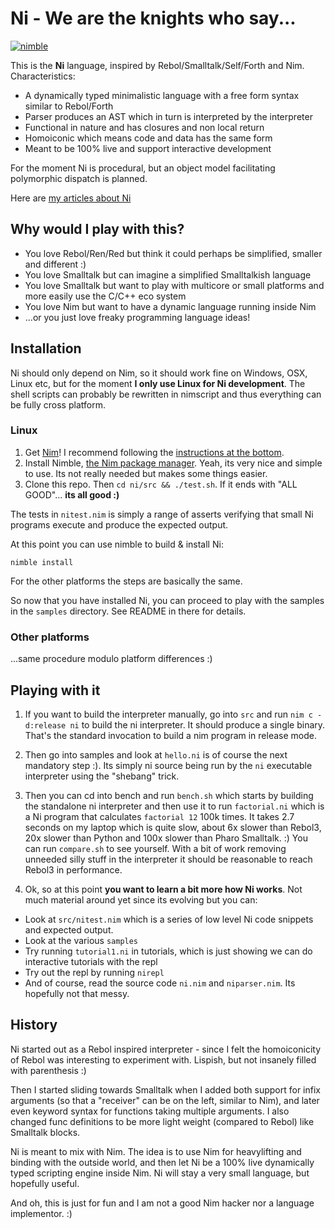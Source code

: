 # Ni - We are the knights who say...

[![nimble](https://raw.githubusercontent.com/yglukhov/nimble-tag/master/nimble_js.png)](https://github.com/yglukhov/nimble-tag)

This is the **Ni** language, inspired by Rebol/Smalltalk/Self/Forth and Nim. Characteristics:

* A dynamically typed minimalistic language with a free form syntax similar to Rebol/Forth
* Parser produces an AST which in turn is interpreted by the interpreter
* Functional in nature and has closures and non local return
* Homoiconic which means code and data has the same form
* Meant to be 100% live and support interactive development

For the moment Ni is procedural, but an object model facilitating polymorphic dispatch is planned.

Here are [my articles about Ni](http://goran.krampe.se/category/ni)

## Why would I play with this?

* You love Rebol/Ren/Red but think it could perhaps be simplified, smaller and different :)
* You love Smalltalk but can imagine a simplified Smalltalkish language 
* You love Smalltalk but want to play with multicore or small platforms and more easily use the C/C++ eco system
* You love Nim but want to have a dynamic language running inside Nim
* ...or you just love freaky programming language ideas!

## Installation

Ni should only depend on Nim, so it should work fine on Windows, OSX, Linux etc, but
for the moment **I only use Linux for Ni development**. The shell scripts can probably be rewritten
in nimscript and thus everything can be fully cross platform.

### Linux

1. Get [Nim](http://www.nim-lang.org)! I recommend following the [instructions at the bottom](http://nim-lang.org/download.html).
2. Install Nimble, [the Nim package manager](https://github.com/nim-lang/nimble). Yeah, its very nice and simple to use. Its not really needed but makes some things easier.
3. Clone this repo. Then `cd ni/src && ./test.sh`. If it ends with "ALL GOOD"... **its all good :)**


The tests in `nitest.nim` is simply a range of asserts verifying that small Ni
programs execute and produce the expected output.

At this point you can use nimble to build & install Ni:

	nimble install

For the other platforms the steps are basically the same.

So now that you have installed Ni, you can proceed to play with the samples in the `samples` directory.
See README in there for details.

### Other platforms

...same procedure modulo platform differences :)


## Playing with it

1. If you want to build the interpreter manually, go into `src` and run
`nim c -d:release ni` to build the ni interpreter. It should produce a single binary.
That's the standard invocation to build a nim program in release mode.

2. Then go into samples and look at `hello.ni` is of course the next mandatory step :).
Its simply ni source being run by the `ni` executable interpreter using the "shebang" trick.

4. Then you can cd into bench and run `bench.sh` which starts by building the standalone ni interpreter
and then use it to run `factorial.ni` which is a Ni program that calculates `factorial 12`
100k times. It takes 2.7 seconds on my laptop which is quite slow, about 6x slower than
Rebol3, 20x slower than Python and 100x slower than Pharo Smalltalk. :) You can run `compare.sh`
to see yourself. With a bit of work removing unneeded silly stuff in the interpreter it should
be reasonable to reach Rebol3 in performance.

4. Ok, so at this point **you want to learn a bit more how Ni works**. Not much material around
yet since its evolving but you can:

* Look at `src/nitest.nim` which is a series of low level Ni code snippets and expected output.
* Look at the various `samples`
* Try running `tutorial1.ni` in tutorials, which is just showing we can do interactive tutorials with the repl
* Try out the repl by running `nirepl`
* And of course, read the source code `ni.nim` and `niparser.nim`. Its hopefully not that messy.

## History

Ni started out as a Rebol inspired interpreter - since I felt the homoiconicity
of Rebol was interesting to experiment with. Lispish, but not insanely filled
with parenthesis :)

Then I started sliding towards Smalltalk when I added both support for infix
arguments (so that a "receiver" can be on the left, similar to Nim), and later
even keyword syntax for functions taking multiple arguments. I also changed func
definitions to be more light weight (compared to Rebol) like Smalltalk blocks.

Ni is meant to mix with Nim. The idea is to use Nim for heavylifting and binding
with the outside world, and then let Ni be a 100% live dynamically typed
scripting engine inside Nim. Ni will stay a very small language, but hopefully useful.

And oh, this is just for fun and I am not a good Nim hacker nor a language
implementor. :)


